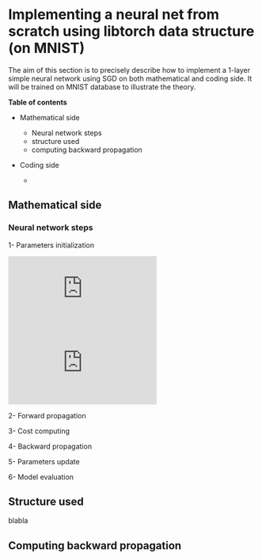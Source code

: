 # Implementing a neural net from scratch using libtorch data structure (on MNIST)
The aim of this section is to precisely describe how to implement a 1-layer simple neural network using SGD on both mathematical and coding side. It will be trained on MNIST database to illustrate the theory. 

**Table of contents**
- Mathematical side
    - Neural network steps
    - structure used
    - computing backward propagation
- Coding side

    - 
  
 
## Mathematical side

### Neural network steps

1- Parameters initialization

![equation](https://latex.codecogs.com/png.latex?%5Cdpi%7B200%7D%20%5Clarge%20W_%7B1%7D%20%5Csim%20%5Cmathcal%7BN%7D%280%2C1%29%20%5Cin%20%5Cmathbb%7BR%7D%5E%7B64%5Ctimes784%7D)
![equation](https://latex.codecogs.com/png.latex?%5Cdpi%7B150%7D%20W_%7B1%7D%20%5Csim%20%5Cmathcal%7BN%7D%280%2C1%29%20%5Cin%20%5Cmathbb%7BR%7D%5E%7B64%5Ctimes784%7D)


2- Forward propagation

3- Cost computing

4- Backward propagation

5- Parameters update

6- Model evaluation

## Structure used
blabla

## Computing backward propagation
